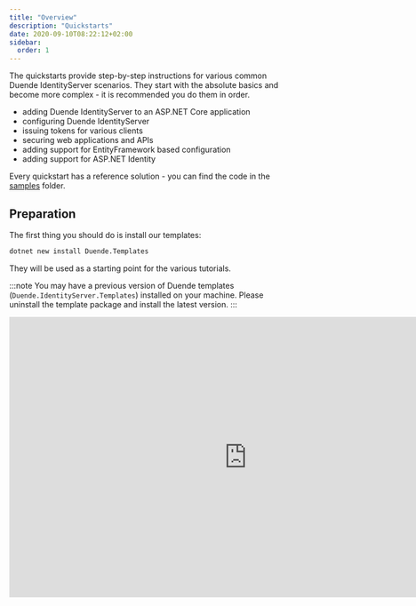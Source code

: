 ```yaml
---
title: "Overview"
description: "Quickstarts"
date: 2020-09-10T08:22:12+02:00
sidebar:
  order: 1
---
```


The quickstarts provide step-by-step instructions for various common Duende IdentityServer scenarios. They start with
the absolute basics and become more complex - it is recommended you do them in order.

* adding Duende IdentityServer to an ASP.NET Core application
* configuring Duende IdentityServer
* issuing tokens for various clients
* securing web applications and APIs
* adding support for EntityFramework based configuration
* adding support for ASP.NET Identity

Every quickstart has a reference solution - you can find the code in
the [samples](https://github.com/DuendeSoftware/Samples/tree/main/IdentityServer/v7/Quickstarts) folder.

## Preparation

The first thing you should do is install our templates:

```bash
dotnet new install Duende.Templates
```

They will be used as a starting point for the various tutorials.

:::note
You may have a previous version of Duende templates (`Duende.IdentityServer.Templates`) installed on your machine.
Please uninstall the template package and install the latest version.
:::

<iframe width="853" height="505" src="https://www.youtube.com/embed/cxYmODQHErM" title="YouTube video player" frameborder="0" allow="accelerometer; autoplay; clipboard-write; encrypted-media; gyroscope; picture-in-picture; web-share" referrerpolicy="strict-origin-when-cross-origin" allowfullscreen></iframe>
